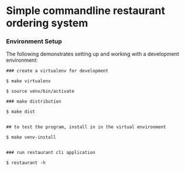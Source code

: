 # Simple commandline restaurant ordering system

### Environment Setup

The following demonstrates setting up and working with a development environment:

```
### create a virtualenv for development

$ make virtualenv

$ source venv/bin/activate

### make distribution

$ make dist


## to test the program, install in in the virtual environment

$ make venv-install


### run restaurant cli application

$ restaurant -h
```
